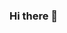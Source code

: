 ### Hi there 👋

<!--

- I`am located in Aizkraukle, Riga, Latvia
- 🔭 I’m currently working on Internet bank platform 
- 🌱 I’m currently make better skills in programming
- 📫 How to reach me: If you`ve got any questions, than my email is d.parmuhina@gmail.com
- My most recent project in PHP with Bootstrap, MySql and Laravel is Cryptocurrency market and Internet bank platform

### My projects

Internet bank platform is usual internet bank wit cryptocurrency and currency trading functions, currency converting competency and user profile atributes.

Cryptocurrency coin market is project where I use Coinmarcetcap API responses and user profile parts. Each registered person can buy, sell and short crypto.

In each project I use MySql database, HTML, CSS and JS basics.

###Skills & Toolset

PHP
MySQL
Laravel
Unit & Integration testing (including TDD methods)
MVC, SOLID & design patterns (KISS, DRY etc.)
GIT
Building REST API
HTML & CSS, VueJS basics
